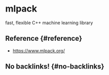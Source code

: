 # mlpack


fast, flexible C++ machine learning library


## Reference {#reference}

-   <https://www.mlpack.org/>


## No backlinks! {#no-backlinks}

